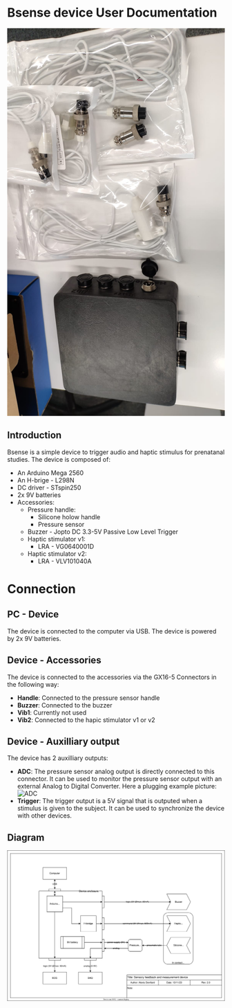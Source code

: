 # Bsense device User Documentation
![Bsense](docs/picDevice.jpeg)

## Introduction
Bsense is a simple device to trigger audio and haptic stimulus for prenatanal studies. The device is composed of:
- An Arduino Mega 2560
- An H-brige -  L298N
- DC driver - STspin250
- 2x 9V batteries
- Accessories:
    - Pressure handle:
        - Silicone holow handle
        - Pressure sensor 
    - Buzzer - Jopto DC 3.3-5V Passive Low Level Trigger
    - Haptic stimulator v1:
        - LRA - VG0640001D
    - Haptic stimulator v2:
        - LRA - VLV101040A

# Connection
## PC - Device
The device is connected to the computer via USB. The device is powered by 2x 9V batteries.

## Device - Accessories
The device is connected to the accessories via the GX16-5 Connectors in the following way:
- **Handle**: Connected to the pressure sensor handle
- **Buzzer**: Connected to the buzzer
- **Vib1**: Currently not used
- **Vib2**: Connected to the hapic stimulator v1 or v2

## Device - Auxilliary output
The device has 2 auxilliary outputs:
- **ADC**: The pressure sensor analog output is directly connected to this connector. It can be used to monitor the pressure sensor output with an external Analog to Digital Converter. Here a plugging example picture:
![ADC](docs/adcpicADCconn.jpeg)
- **Trigger**: The trigger output is a 5V signal that is outputed when a stimulus is given to the subject. It can be used to synchronize the device with other devices.


## Diagram

![Diagram](docs/schematics.drawio.svg)
